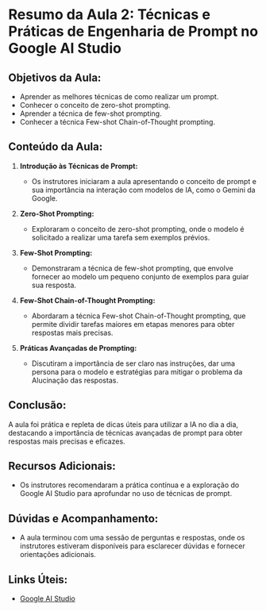 # Resumo da Aula 2: Técnicas e Práticas de Engenharia de Prompt no Google AI Studio

## Objetivos da Aula:
- Aprender as melhores técnicas de como realizar um prompt.
- Conhecer o conceito de zero-shot prompting.
- Aprender a técnica de few-shot prompting.
- Conhecer a técnica Few-shot Chain-of-Thought prompting.

## Conteúdo da Aula:
1. **Introdução às Técnicas de Prompt:**
   - Os instrutores iniciaram a aula apresentando o conceito de prompt e sua importância na interação com modelos de IA, como o Gemini da Google.

2. **Zero-Shot Prompting:**
   - Exploraram o conceito de zero-shot prompting, onde o modelo é solicitado a realizar uma tarefa sem exemplos prévios.

3. **Few-Shot Prompting:**
   - Demonstraram a técnica de few-shot prompting, que envolve fornecer ao modelo um pequeno conjunto de exemplos para guiar sua resposta.

4. **Few-Shot Chain-of-Thought Prompting:**
   - Abordaram a técnica Few-shot Chain-of-Thought prompting, que permite dividir tarefas maiores em etapas menores para obter respostas mais precisas.

5. **Práticas Avançadas de Prompting:**
   - Discutiram a importância de ser claro nas instruções, dar uma persona para o modelo e estratégias para mitigar o problema da Alucinação das respostas.

## Conclusão:
A aula foi prática e repleta de dicas úteis para utilizar a IA no dia a dia, destacando a importância de técnicas avançadas de prompt para obter respostas mais precisas e eficazes.

## Recursos Adicionais:
- Os instrutores recomendaram a prática contínua e a exploração do Google AI Studio para aprofundar no uso de técnicas de prompt.

## Dúvidas e Acompanhamento:
- A aula terminou com uma sessão de perguntas e respostas, onde os instrutores estiveram disponíveis para esclarecer dúvidas e fornecer orientações adicionais.

## Links Úteis:
- [Google AI Studio](https://aistudio.google.com/app/apikey?utm_source=website&utm_medium=referral&utm_campaign=Alura&utm_content=)
